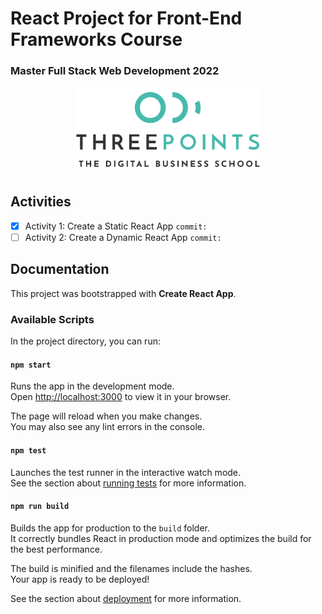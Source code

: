 # React Project for Front-End Frameworks Course

### Master Full Stack Web Development 2022

<p align="center">
<img src="./public/LogoMaster.png" alt="LogoMaster" width="300"/>
</p>

## Activities

- [x] Activity 1: Create a Static React App
`commit:`
- [ ] Activity 2: Create a Dynamic React App
`commit:`

## Documentation

This project was bootstrapped with **Create React App**.

### Available Scripts

In the project directory, you can run:

#### `npm start`

Runs the app in the development mode.\
Open [http://localhost:3000](http://localhost:3000) to view it in your browser.

The page will reload when you make changes.\
You may also see any lint errors in the console.

#### `npm test`

Launches the test runner in the interactive watch mode.\
See the section about [running tests](https://facebook.github.io/create-react-app/docs/running-tests) for more information.

#### `npm run build`

Builds the app for production to the `build` folder.\
It correctly bundles React in production mode and optimizes the build for the best performance.

The build is minified and the filenames include the hashes.\
Your app is ready to be deployed!

See the section about [deployment](https://facebook.github.io/create-react-app/docs/deployment) for more information.
